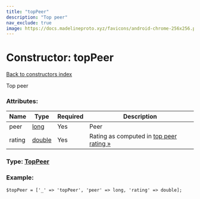 ```yaml
---
title: "topPeer"
description: "Top peer"
nav_exclude: true
image: https://docs.madelineproto.xyz/favicons/android-chrome-256x256.png
---
```

# Constructor: topPeer  
[Back to constructors index](/API_docs/constructors/index.html)



Top peer

### Attributes:

| Name     |    Type       | Required | Description |
|----------|---------------|----------|-------------|
|peer|[long](/API_docs/types/long.html) | Yes|Peer|
|rating|[double](/API_docs/types/double.html) | Yes|Rating as computed in [top peer rating »](https://core.telegram.org/api/top-rating)|



### Type: [TopPeer](/API_docs/types/TopPeer.html)


### Example:

```
$topPeer = ['_' => 'topPeer', 'peer' => long, 'rating' => double];
```  
